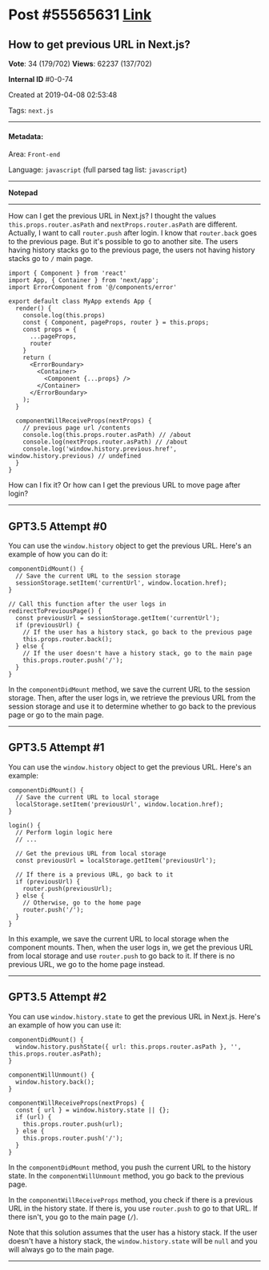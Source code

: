
# Post \#55565631 [Link](https://stackoverflow.com/questions/55565631/)

## How to get previous URL in Next.js?

**Vote**: 34 (179/702) **Views**: 62237 (137/702) 

**Internal ID** \#0-0-74

Created at 2019-04-08 02:53:48

Tags: `next.js`

----------

#### Metadata:

Area: `Front-end`

Language: `javascript` (full parsed tag list: `javascript`)

----------

**Notepad**


----------

How can I get the previous URL in Next.js?
I thought the values `this.props.router.asPath` and `nextProps.router.asPath` are different.
Actually, I want to call `router.push` after login. I know that `router.back` goes to the previous page. But it's possible to go to another site. The users having history stacks go to the previous page, the users not having history stacks go to `/` main page.
```
import { Component } from 'react'
import App, { Container } from 'next/app';
import ErrorComponent from '@/components/error'

export default class MyApp extends App {
  render() {
    console.log(this.props)
    const { Component, pageProps, router } = this.props;
    const props = {
      ...pageProps,
      router
    }
    return (
      <ErrorBoundary>
        <Container>
          <Component {...props} />
        </Container>
      </ErrorBoundary>
    );
  }

  componentWillReceiveProps(nextProps) {
    // previous page url /contents
    console.log(this.props.router.asPath) // /about
    console.log(nextProps.router.asPath) // /about
    console.log('window.history.previous.href', window.history.previous) // undefined
  }
}
```

How can I fix it? Or how can I get the previous URL to move page after login?


----------
        
## GPT3.5 Attempt \#0

You can use the `window.history` object to get the previous URL. Here's an example of how you can do it:

```
componentDidMount() {
  // Save the current URL to the session storage
  sessionStorage.setItem('currentUrl', window.location.href);
}

// Call this function after the user logs in
redirectToPreviousPage() {
  const previousUrl = sessionStorage.getItem('currentUrl');
  if (previousUrl) {
    // If the user has a history stack, go back to the previous page
    this.props.router.back();
  } else {
    // If the user doesn't have a history stack, go to the main page
    this.props.router.push('/');
  }
}
```

In the `componentDidMount` method, we save the current URL to the session storage. Then, after the user logs in, we retrieve the previous URL from the session storage and use it to determine whether to go back to the previous page or go to the main page.

--------

## GPT3.5 Attempt \#1

You can use the `window.history` object to get the previous URL. Here's an example:

```
componentDidMount() {
  // Save the current URL to local storage
  localStorage.setItem('previousUrl', window.location.href);
}

login() {
  // Perform login logic here
  // ...

  // Get the previous URL from local storage
  const previousUrl = localStorage.getItem('previousUrl');

  // If there is a previous URL, go back to it
  if (previousUrl) {
    router.push(previousUrl);
  } else {
    // Otherwise, go to the home page
    router.push('/');
  }
}
```

In this example, we save the current URL to local storage when the component mounts. Then, when the user logs in, we get the previous URL from local storage and use `router.push` to go back to it. If there is no previous URL, we go to the home page instead.

--------

## GPT3.5 Attempt \#2

You can use `window.history.state` to get the previous URL in Next.js. Here's an example of how you can use it:

```
componentDidMount() {
  window.history.pushState({ url: this.props.router.asPath }, '', this.props.router.asPath);
}

componentWillUnmount() {
  window.history.back();
}

componentWillReceiveProps(nextProps) {
  const { url } = window.history.state || {};
  if (url) {
    this.props.router.push(url);
  } else {
    this.props.router.push('/');
  }
}
```

In the `componentDidMount` method, you push the current URL to the history state. In the `componentWillUnmount` method, you go back to the previous page.

In the `componentWillReceiveProps` method, you check if there is a previous URL in the history state. If there is, you use `router.push` to go to that URL. If there isn't, you go to the main page (`/`).

Note that this solution assumes that the user has a history stack. If the user doesn't have a history stack, the `window.history.state` will be `null` and you will always go to the main page.

--------
